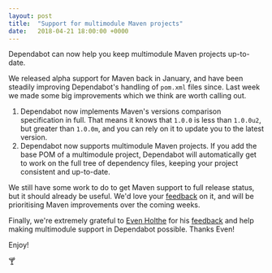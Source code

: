 ```yaml
---
layout: post
title:  "Support for multimodule Maven projects"
date:   2018-04-21 18:00:00 +0000
---
```


Dependabot can now help you keep multimodule Maven projects up-to-date.

We released alpha support for Maven back in January, and have been steadily
improving Dependabot's handling of `pom.xml` files since.
Last week we made some big improvements which we think are worth calling out.
1. Dependabot now implements Maven's versions comparison specification in full.
   That means it knows that `1.0.0` is less than `1.0.0u2`, but greater than
   `1.0.0m`, and you can rely on it to update you to the latest version.
2. Dependabot now supports multimodule Maven projects. If you add the base POM
   of a multimodule project, Dependabot will automatically get to work on the
   full tree of dependency files, keeping your project consistent and
   up-to-date.

We still have some work to do to get Maven support to full release status, but
it should already be useful. We'd love your [feedback][feedback-link] on it, and
will be prioritising Maven improvements over the coming weeks.

Finally, we're extremely grateful to [Even Holthe][evenh] for his
[feedback][even-issue] and help making multimodule support in Dependabot
possible. Thanks Even!

Enjoy!

🍸

[feedback-link]: https://github.com/dependabot/feedback
[evenh]: https://github.com/evenh
[even-issue]: https://github.com/dependabot/dependabot-core/issues/222
